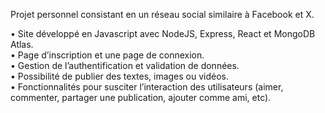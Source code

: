 Projet personnel consistant en un réseau social similaire à Facebook et X.  

• Site développé en Javascript avec NodeJS, Express, React et MongoDB Atlas.  
• Page d’inscription et une page de connexion.  
• Gestion de l’authentification et validation de données.  
• Possibilité de publier des textes, images ou vidéos.  
• Fonctionnalités pour susciter l’interaction des utilisateurs (aimer, commenter, partager
une publication, ajouter comme ami, etc).  

